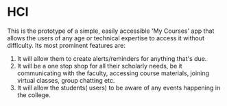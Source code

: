 # HCI
This is the prototype of a simple, easily accessible 'My Courses' app that allows the users of any age or technical expertise to access it without difficulty.
Its most prominent features are:
1. It will allow them to create alerts/reminders for anything that's due.
2. It will be a one stop shop for all their scholarly needs, be it communicating with the faculty, accessing course materials, joining virtual classes, group chatting etc.
3. It will allow the students( users) to be aware of any events happening in the college.
